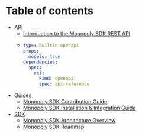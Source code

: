 # Table of contents

* [API](README.md)
  * [Introduction to the Monopoly SDK REST API](API/Introduction.md)
  * ```yaml
    type: builtin:openapi
    props:
      models: true
    dependencies:
      spec:
        ref:
          kind: openapi
          spec: api-reference
    ```
* [Guides](guides/README.md)
  * [Monopoly SDK Contribution Guide](Guides/Contribution.md)
  * [Monopoly SDK Installation & Integration Guide](<Guides/Getting Started.md>)
* [SDK](sdk/README.md)
  * [Monopoly SDK Architecture Overview](SDK/Architecture.md)
  * [Monopoly SDK Roadmap](SDK/Roadmap.md)
